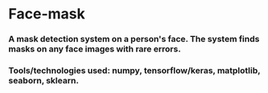 # Face-mask

### A mask detection system on a person's face. The system finds masks on any face images with rare errors. 
### Tools/technologies used: numpy, tensorflow/keras, matplotlib, seaborn, sklearn.

